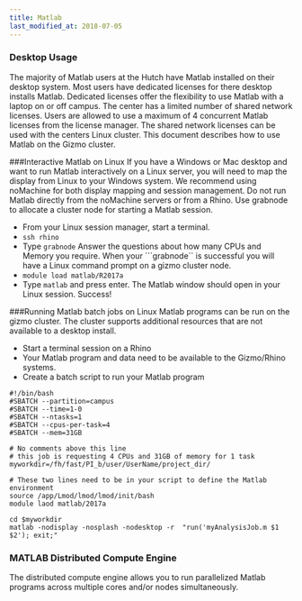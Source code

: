 ```yaml
---
title: Matlab
last_modified_at: 2018-07-05
---
```


### Desktop Usage
The majority of Matlab users at the Hutch have Matlab installed on their desktop system. Most users have dedicated licenses for there desktop installs Matlab. Dedicated licenses offer the flexibility to use Matlab with a laptop on or off campus. The center has a limited number of shared network licenses. Users are allowed to use a maximum of 4 concurrent Matlab licenses from the license manager. The shared network licenses can be used with the centers Linux cluster. This document describes how to use Matlab on the Gizmo cluster.

###Interactive Matlab on Linux
If you have a Windows or Mac desktop and want to run Matlab interactively on a Linux server, you will need to map the display from Linux to your Windows system.  We recommend using noMachine for both display mapping and session management. Do not run Matlab directly from the noMachine servers or from a Rhino.  Use grabnode to allocate a cluster node for starting a Matlab session.

- From your Linux session manager, start a terminal.
- ```ssh rhino```
- Type ```grabnode``` Answer the questions about how many CPUs and Memory you require. When your ```grabnode`` is successful you will have a Linux command prompt on a gizmo cluster node.
- ```module load matlab/R2017a```
- Type ```matlab``` and press enter.  The Matlab window should open in your Linux session. Success!

###Running Matlab batch jobs on Linux
Matlab programs can be run on the gizmo cluster. The cluster supports additional resources that are not available to a desktop install. 

- Start a terminal session on a Rhino
- Your Matlab program and data need to be available to the Gizmo/Rhino systems. 
- Create a batch script to run your Matlab program 

```
#!/bin/bash
#SBATCH --partition=campus
#SBATCH --time=1-0
#SBATCH --ntasks=1
#SBATCH --cpus-per-task=4
#SBATCH --mem=31GB

# No comments above this line
# this job is requesting 4 CPUs and 31GB of memory for 1 task
myworkdir=/fh/fast/PI_b/user/UserName/project_dir/

# These two lines need to be in your script to define the Matlab environment
source /app/Lmod/lmod/lmod/init/bash
module laod matlab/2017a

cd $myworkdir
matlab -nodisplay -nosplash -nodesktop -r  "run('myAnalysisJob.m $1 $2'); exit;"
```

### MATLAB Distributed Compute Engine
The distributed compute engine allows you to run parallelized Matlab programs across multiple cores and/or nodes simultaneously.
